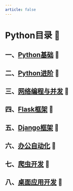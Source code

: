```yaml
---
article: false
---
```

# Python目录  :love_letter:
## 一、[Python基础](/python/pythonjc/)  :clown_face:
## 二、[Python进阶](/python/pythonjj/)  :clown_face:
## 三、[网络编程与并发](/python/network/)  :clown_face:
## 四、[Flask框架](/python/flask/)  :clown_face:
## 五、[Django框架](/python/django/)  :clown_face:
## 六、[办公自动化](/python/automation/)  :clown_face:
## 七、[爬虫开发](/python/reptile/)  :clown_face:
## 八、[桌面应用开发](/python/desk/)  :clown_face: